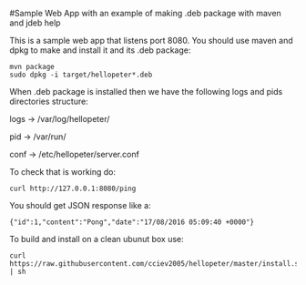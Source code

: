 #Sample Web App with an example of making .deb package with maven and jdeb help

This is a sample web app that listens port 8080.
You should use maven and dpkg to make and install it and its .deb package:

	mvn package
	sudo dpkg -i target/hellopeter*.deb


When .deb package is installed then we have the following logs and pids directories structure:

logs -> /var/log/hellopeter/

pid -> /var/run/

conf -> /etc/hellopeter/server.conf

To check that is working do:

	curl http://127.0.0.1:8080/ping

You should get JSON response like a:

	{"id":1,"content":"Pong","date":"17/08/2016 05:09:40 +0000"} 

To build and install on a clean ubunut box use:

	curl https://raw.githubusercontent.com/cciev2005/hellopeter/master/install.sh | sh
